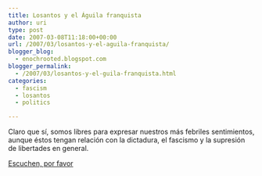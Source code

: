```yaml
---
title: Losantos y el Águila franquista
author: uri
type: post
date: 2007-03-08T11:18:00+00:00
url: /2007/03/losantos-y-el-aguila-franquista/
blogger_blog:
  - enochrooted.blogspot.com
blogger_permalink:
  - /2007/03/losantos-y-el-guila-franquista.html
categories:
  - fascism
  - losantos
  - politics

---
```

Claro que sí, somos libres para expresar nuestros más febriles sentimientos, aunque éstos tengan relación con la dictadura, el fascismo y la supresión de libertades en general.

[Escuchen, por favor][1]

 [1]: https://cesar.lasideas.es//desvan/LosantosdefiendeBanderaFranquista.MP3